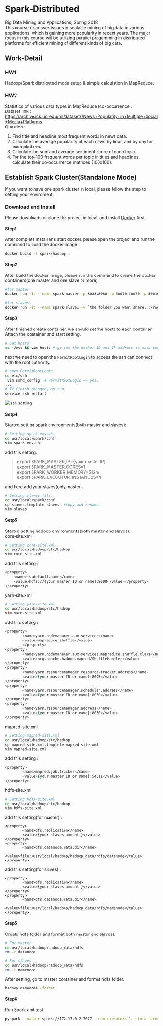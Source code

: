 # Spark-Distributed
Big Data Mining and Applications, Spring 2018.          
This course discusses issues in scalable mining of big data in various applications, which is gaining more popularity in recent years. 
The major focus in this course will be utilizing parallel progamming in distributed platforms for efficient mining of different kinds of big data. 

## Work-Detail
### HW1
Hadoop/Spark distributed mode setup & simple calculation in MapReduce.
### HW2
Statistics of various data types in MapReduce (co-occurrence).          
Dataset link : https://archive.ics.uci.edu/ml/datasets/News+Popularity+in+Multiple+Social+Media+Platforms       
Question :     
1. Find title and headline most frequent words in news data.    
2. Calculate the average popularity of each news by hour, and by day for each platform.
3. Calculate the sum and average sentiment score of each topic.
4. For the top-100 frequent words per topic in titles and headlines, calculate their co-occurrence matrices (100x100).
## Establish Spark Cluster(Standalone Mode)
If you want to have one spark cluster in local, please follow the step to setting your enviroment.

### Download and Install
Please downloads or clone the project in local, and install [Docker](https://docs.docker.com/install/) first.
#### Step1
After complete install ans start docker, please open the project and run the command to build the docker image.
```zsh
docker build -t spark/hadoop .
```
#### Step2
After build the docker image, please run the command to create the docker containers(one master and one slave or more).
```zsh
#for master
docker run -it --name spark-master -p 8088:8088 -p 50070:50070 -p 50010:50010 -p 4040:4040 -p 8042:8042 -p 8888:8888 -p 8080:8080 -v `the folder you want share.`:/root/ spark/hadoop bash
```
```zsh
#for slaves
docker run -it --name spark-slave1 -v `the folder you want share.`:/root/ --link spark-master spark/hadoop bash
```
#### Step3
After finished create container, we should set the hosts to each container. Attach the container and start setting.     
```zsh
# Set hosts
cd ~/etc && vim hosts # go set the docker ID and IP address to each containers.
```
next we need to open the `PermitRootLogin` to access the ssh can connect with the root authority.
```zsh
# open PermitRootLogin
cd etc/ssh
 vim sshd_config  # PermitRootLogin => yes.
...
# If finish changed, go run:
service ssh restart
```
  ![ssh setting](https://i.imgur.com/FThJ9LH.png)
#### Setp4
Started setting spark environments(both master and slaves):
```zsh
# Setting spark-env.sh.
cd usr/local/spark/conf
vim spark-env.sh
```
add this setting:
>export SPARK_MASTER_IP={your master IP}  
export SPARK_MASTER_CORES=1     
export SPARK_WORKER_MEMORY=512m     
export SPARK_EXECUTOR_INSTANCES=4   

and here add your slaves(only master).

```zsh
# Setting slaves file.
cd usr/local/spark/conf
cp slaves.template slaves  #copy and rename.
vim slaves
```
#### Setp5
Started setting hadoop environments(both master and slaves):    
core-site.xml
```zsh
# Setting core-site.xml
cd usr/local/hadoop/etc/hadoop
vim core-site.xml
```
add this setting :
```zsh
<property>
    <name>fs.default.name</name>
    <value>hdfs://{your master ID or name}:9000</value></property>
</property>
```
yarn-site.xml
```zsh
# Setting yarn-site.xml
cd usr/local/hadoop/etc/hadoop
vim yarn-site.xml
```
add this setting :
```zsh
<property>
        <name>yarn.nodemanager.aux-services</name>
        <value>mapreduce_shuffle</value>
        </property>
<property>
        <name>yarn.nodemanager.aux-services.mapreduce.shuffle.class</name>
        <value>org.apache.hadoop.mapred/ShuffleHandler</value>
</property>
<property>
        <name>yarn.resourcemanager.resource-tracker.address</name>
        <value>{your master ID or name}:8025</value>
</property>
<property>
        <name>yarn.resourcemanager.scheduler.address</name>
        <value>{your master ID or name}:8030</value>
</property>
<property>
        <name>yarn.resourcemanager.address</name>
        <value>{your master ID or name}:8050</value>
</property>
```
mapred-site.xml
```zsh
# Setting mapred-site.xml
cd usr/local/hadoop/etc/hadoop
cp mapred-site.xml.templete mapred-site.xml
vim mapred-site.xml
```
add this setting :
```zsh
<property>
        <name>mapred.job.tracker</name>
        <value>{your master ID or name}:54311</value>
</property>
```
hdfs-site.xml
```zsh
# Setting hdfs-site.xml
cd usr/local/hadoop/etc/hadoop
vim hdfs-site.xml
```
add this setting(for master) :
```
<property>
        <name>dfs.replication</name>
        <value>{your slaves amount }</value>
</property>
<property>
        <name>dfs.datanode.data.dir</name>
        <value>file:/usr/local/hadoop/hadoop_data/hdfs/datanode</value>
</property>
```
add this setting(for slaves) :
```
<property>
        <name>dfs.replication</name>
        <value>{your slaves amount }</value>
</property>
<property>
        <name>dfs.datanode.data.dir</name>
        <value>file:/usr/local/hadoop/hadoop_data/hdfs/namenode</value>
</property>
```
<!-- Slaves
```zsh
cd usr/local/hadoop/etc/hadoop
vim slaves
``` -->
#### Step5 
Create hdfs folder and format(both master and slaves).
```zsh
# For master
cd usr/local/hadoop/hadoop_data/hdfs
rm -r datanode

# For slaves
cd usr/local/hadoop/hadoop_data/hdfs
rm -r namenode
```
After setting, go to master container and format hdfs folder.
```zsh
hadoop namenode -format
```
#### Step6
Run Spark and test.
```zsh
pyspark --master spark://172.17.0.2:7077 --num-executors 1 --total-executor-cores=1 --executor-memory 512m
```
